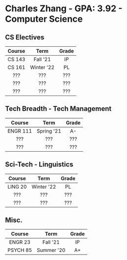 # Charles Zhang - GPA: 3.92 - Computer Science

## CS Electives

| Course | Term | Grade |
|:---:|:---:|:---:|
| CS 143 | Fall '21 | IP |
| CS 161 | Winter '22 | PL |
| ??? | ??? | ??? |
| ??? | ??? | ??? |
| ??? | ??? | ??? |

## Tech Breadth - Tech Management

| Course | Term | Grade |
|:---:|:---:|:---:|
| ENGR 111 | Spring '21 | A- |
| ??? | ??? | ??? |
| ??? | ??? | ??? |

## Sci-Tech - Linguistics

| Course | Term | Grade |
|:---:|:---:|:---:|
| LING 20 | Winter '22 | PL |
| ??? | ??? | ??? |
| ??? | ??? | ??? |

## Misc.

|  Course  |    Term    | Grade |
| :------: | :--------: | :---: |
| ENGR 23  |  Fall '21  |  IP   |
| PSYCH 85 | Summer '20 |  A+   |
